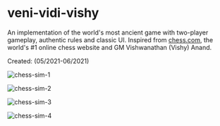 # veni-vidi-vishy
An implementation of the world's most ancient game with two-player gameplay, authentic rules and classic UI. 
Inspired from [chess.com](https://www.chess.com/), the world's #1 online chess website and GM Vishwanathan (Vishy) Anand.

Created: (05/2021-06/2021)

![chess-sim-1](https://user-images.githubusercontent.com/80972100/125577202-2b3b2a96-d053-41c3-9b34-6fa9d1038310.PNG)

![chess-sim-2](https://user-images.githubusercontent.com/80972100/125577222-7cb03589-b100-4176-a3d0-17b12afd1924.PNG)

![chess-sim-3](https://user-images.githubusercontent.com/80972100/125577241-31999a14-e394-4b30-9c23-53f75c6f7707.PNG)

![chess-sim-4](https://user-images.githubusercontent.com/80972100/125577261-571090e0-4cde-441c-9a39-97ee4281d9d1.PNG)


